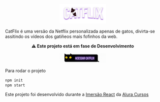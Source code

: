 <p align="center">
<img src="https://github.com/littlebru/catflix/blob/master/images/CatFlix.png" title="catflix" alt="Catflix Banner" width="30%"/>
</p>

<p>CatFlix é uma versão da Netflix personalizada apenas de gatos, divirta-se assitindo os vídeos dos gatiñeos mais fofinhos da web.</p>

<p align="center"><b>⚠️ Este projeto está em fase de Desenvolvimento</b></p>
<p align="center">
<a href="https://catflix-git-master.littlebru.vercel.app" align="center" alt="Botao Acessar Catflix"><img src="https://github.com/littlebru/catflix/blob/master/images/CatFlix.gif" width="30%"></a></p>

Para rodar o projeto
    
    npm init
    npm start
    
Este projeto foi desenvolvido durante a [Imersão React](https://www.alura.com.br/imersao-react) da [Alura Cursos](https://www.alura.com.br)

